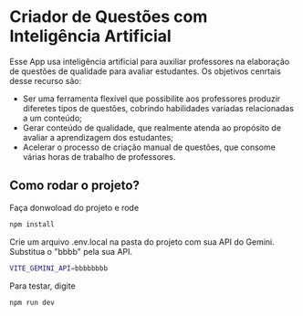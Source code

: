 # Criador de Questões com Inteligência Artificial

Esse App usa inteligência artificial para auxiliar professores na elaboração de questões de qualidade para avaliar estudantes. Os objetivos cenrtais desse recurso são:
* Ser uma ferramenta flexível que possibilite aos professores produzir diferetes tipos de questões, cobrindo habilidades variadas relacionadas a um conteúdo;
* Gerar conteúdo de qualidade, que realmente atenda ao propósito de avaliar a aprendizagem dos estudantes;
* Acelerar o processo de criação manual de questões, que consome várias horas de trabalho de professores.

## Como rodar o projeto?
Faça donwoload do projeto e rode 

```sh
npm install
```

Crie um arquivo .env.local na pasta do projeto com sua API do Gemini. Substitua o "bbbb" pela sua API.

```sh
VITE_GEMINI_API=bbbbbbbb
```

Para testar, digite

```sh
npm run dev
```
